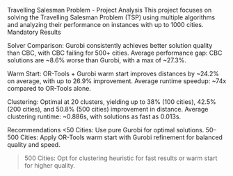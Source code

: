 Travelling Salesman Problem - Project Analysis
This project focuses on solving the Travelling Salesman Problem (TSP) using multiple algorithms and analyzing their performance on instances with up to 1000 cities.
Mandatory Results

Solver Comparison:
Gurobi consistently achieves better solution quality than CBC, with CBC failing for 500+ cities.
Average performance gap: CBC solutions are ~8.6% worse than Gurobi, with a max of ~27.3%.

Warm Start:
OR-Tools + Gurobi warm start improves distances by ~24.2% on average, with up to 26.9% improvement.
Average runtime speedup: ~74x compared to OR-Tools alone.

Clustering:
Optimal at 20 clusters, yielding up to 38% (100 cities), 42.5% (200 cities), and 50.8% (500 cities) improvement in distance.
Average clustering runtime: ~0.886s, with solutions as fast as 0.013s.

Recommendations
<50 Cities: Use pure Gurobi for optimal solutions.
50–500 Cities: Apply OR-Tools warm start with Gurobi refinement for balanced quality and speed.
>500 Cities: Opt for clustering heuristic for fast results or warm start for higher quality.
